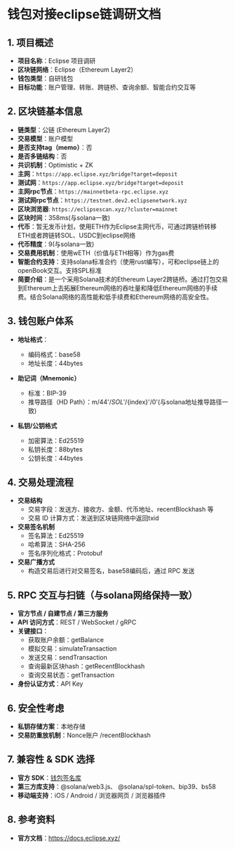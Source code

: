 # **钱包对接eclipse链调研文档**

## **1. 项目概述**

* **项目名称**：Eclipse 项目调研
* **区块链网络**：Eclipse（Ethereum Layer2）
* **钱包类型**：自研钱包
* **目标功能**：账户管理、转账、跨链桥、查询余额、智能合约交互等

## **2. 区块链基本信息**

* **链类型**：公链 (Ethereum Layer2)
* **交易模型**：账户模型
* **是否支持tag（memo）**：否
* **是否多链结构**：否
* **共识机制**：Optimistic + ZK
* **主网**：`https://app.eclipse.xyz/bridge?target=deposit`
* **测试网**：`https://app.eclipse.xyz/bridge?target=deposit`
* **主网rpc节点**：`https://mainnetbeta-rpc.eclipse.xyz`
* **测试网rpc节点**：`https://testnet.dev2.eclipsenetwork.xyz`
* **区块浏览器**: `https://eclipsescan.xyz/?cluster=mainnet`
* **区块时间**：358ms(与solana一致)
* **代币**：暂无发币计划，使用ETH作为Eclipse主网代币，可通过跨链桥转移ETH或者跨链转SOL、USDC到eclipse网络
* **代币精度**：9(与solana一致)
* **交易费用机制**：使用wETH（价值与ETH相等）作为gas费
* **智能合约支持**：支持solana标准合约（使用rust编写），可和eclipse链上的openBook交互。支持SPL标准
* **简要介绍**：是一个采用Solana技术的Ethereum Layer2跨链桥。通过打包交易到Ethereum上去拓展Ethereum网络的吞吐量和降低Ethereum网络的手续费。结合Solana网络的高性能和低手续费和Ethereum网络的高安全性。

## **3. 钱包账户体系**

* **地址格式**：

    * 编码格式：base58
    * 地址长度：44bytes
* **助记词（Mnemonic）**

    * 标准：BIP-39
    * 推导路径（HD Path）：m/44'/${SOL}'/${index}'/0'(与solana地址推导路径一致)
* **私钥/公钥格式**

    * 加密算法：Ed25519
    * 私钥长度：88bytes
    * 公钥长度：44bytes

## **4. 交易处理流程**

* **交易结构**
    * 交易字段：发送方、接收方、金额、代币地址、recentBlockhash 等
    * 交易 ID 计算方式：发送到区块链网络中返回txid
* **交易签名机制**
    * 签名算法：Ed25519
    * 哈希算法：SHA-256
    * 签名序列化格式：Protobuf
* **交易广播方式**
    * 构造交易后进行对交易签名，base58编码后，通过 RPC 发送

## **5. RPC 交互与扫链（与solana网络保持一致）**

* **官方节点 / 自建节点 / 第三方服务**
* **API 访问方式**：REST / WebSocket / gRPC
* **关键接口**：
    * 获取账户余额：getBalance
    * 模拟交易：simulateTransaction
    * 发送交易：sendTransaction
    * 查询最新区块hash：getRecentBlockhash
    * 查询交易状态：getTransaction
* **身份认证方式**：API Key


## **6. 安全性考虑**

* **私钥存储方案**：本地存储
* **交易防重放机制**：Nonce账户 /recentBlockhash

## **7. 兼容性 & SDK 选择**

* **官方 SDK**：[钱包签名库](https://github.com/Eclipse-Laboratories-Inc/eclipse-wallet-adapter.git)
* **第三方库支持**：@solana/web3.js、 @solana/spl-token、bip39、bs58
* **移动端支持**：iOS / Android / 浏览器网页 / 浏览器插件

## **8. 参考资料**

* **官方文档**：https://docs.eclipse.xyz/

